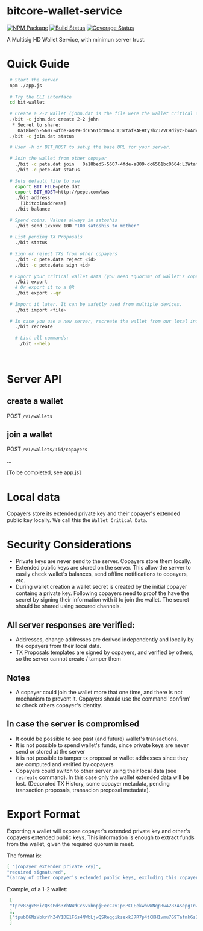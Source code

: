 # bitcore-wallet-service

[![NPM Package](https://img.shields.io/npm/v/bitcore-wallet-service.svg?style=flat-square)](https://www.npmjs.org/package/bitcore-wallet-service)
[![Build Status](https://img.shields.io/travis/bitpay/bitcore-wallet-service.svg?branch=master&style=flat-square)](https://travis-ci.org/bitpay/bitcore-wallet-service)
[![Coverage Status](https://img.shields.io/coveralls/bitpay/bitcore-wallet-service.svg?style=flat-square)](https://coveralls.io/r/bitpay/bitcore-wallet-service)


A Multisig HD Wallet Service, with minimun server trust.

# Quick Guide

``` bash
 # Start the server
 npm ./app.js
 
 # Try the CLI interface
 cd bit-wallet
 
 # Create a 2-2 wallet (john.dat is the file were the wallet critical data will be stored, add -t for testnet)
 ./bit -c john.dat create 2-2 john 
  * Secret to share:
  	0a18bed5-5607-4fde-a809-dc6561bc0664:L3WtafRAEHty7h2J7VCHdiyzFboAdVFnNZXMmqDGw4yiu5kW9Tp4:T
 ./bit -c join.dat status
 
 # User -h or BIT_HOST to setup the base URL for your server.
 
 # Join the wallet from other copayer
   ./bit -c pete.dat join	0a18bed5-5607-4fde-a809-dc6561bc0664:L3WtafRAEHty7h2J7VCHdiyzFboAdVFnNZXMmqDGw4yiu5kW9Tp4:T
   ./bit -c pete.dat status
   
 # Sets default file to use  
   export BIT_FILE=pete.dat
   export BIT_HOST=http://pepe.com/bws
   ./bit address 
     [1bitcoinaddress]
   ./bit balance
   
 # Spend coins. Values always in satoshis
   ./bit send 1xxxxx 100 "100 satoshis to mother"
 
 # List pending TX Proposals
   ./bit status
   
 # Sign or reject TXs from other copayers
   ./bit -c pete.data reject <id>
   ./bit -c pete.data sign <id>
   
 # Export your critical wallet data (you need *quorum* of wallet's copayer to extract coins)
   ./bit export
   # Or export it to a QR 
   ./bit export --qr
   
 # Import it later. It can be safetly used from multiple devices.
   ./bit import <file>
   
 # In case you use a new server, recreate the wallet from our local information
   ./bit recreate 
   
   # List all commands:
    ./bit --help
    
    
  ```
  
# Server API

## create a wallet
 POST  `/v1/wallets`
## join a wallet
 POST  `/v1/wallets/:id/copayers`

 ...

 [To be completed, see app.js]
 
# Local  data

Copayers store its extended private key and their copayer's extended public key locally. We call this the ``Wallet Critical Data``. 

# Security Considerations
 * Private keys are never send to the server. Copayers store them locally.
 * Extended public keys are stored on the server. This allow the server to easily check wallet's balances, send offline notifications to copayers, etc.
 * During wallet creation a wallet secret is created by the initial copayer containg a private key. Following copayers need to proof the have the secret by signing their information with it to join the wallet. The secret should be shared using secured channels.

## All server responses are verified:
  * Addresses, change addresses are derived independently and locally by the copayers from their local data.
  * TX Proposals templates are signed by copayers, and verified by others, so the server cannot create / tamper them

## Notes
 * A copayer could join the wallet more that one time, and there is not mechanism to prevent it. Copayers should use the command 'confirm' to check others copayer's identity.
##  In case the server is compromised
 * It could be possible to see past (and future) wallet's transactions.
 * It is not possible to spend wallet's funds, since private keys are never send or stored at the server
 * It is not possible to tamper tx proposal or wallet addresses since they are computed and verified by copayers
 * Copayers could switch to other server using their local data (see `recreate` command). In this case only the wallet extended data will be lost. (Decorated TX History,  some copayer metadata, pending transaction proposals, transacion proposal metadata).


# Export Format
 Exporting a wallet will expose copayer's extended private key and other's copayers extended public keys. This information is enough to extract funds from the wallet, given the required quorum is meet.
 
 The format is:
 ``` json
 [ "(copayer extender private key)", 
 "required signatured", 
 "(array of other copayer's extended public keys, excluding this copayer)"]
 ```
 Example, of a 1-2 wallet:
 ``` json
  [
  "tprv8ZgxMBicQKsPds3YbNWdCcsvxhnpjEecCJv1pBPCLEekwhwWNqpRwA283ASepgTnwAXhu4vZPeRAiX1CpPcjcY6izWSC3NVqyk1gWhF8xWy",
  1,
  ["tpubD6NzVbkrYhZ4Y1DE1F6s4NWbLjwQSReggiksexkJ7R7p4tCKH1vmu7G9TafmkGs252PMrs5j6xz7uSiDLbUsE43eHbRa5wCauXqhJnhN9MB"]
  ]
```

